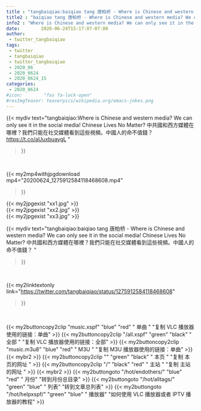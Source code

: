 ```yaml
---
title : "tangbaiqiao:baiqiao tang 唐柏桥 - Where is Chinese and western media? We can only see it in the social media! Chinese Lives No Matter?  中共國和西方媒體在哪裡？我們只能在社交媒體看到這些視頻。中國人的命不值錢？ "
title2 : "baiqiao tang 唐柏桥 - Where is Chinese and western media? We can only see it in the social media! Chinese Lives No Matter?  中共國和西方媒體在哪裡？我們只能在社交媒體看到這些視頻。中國人的命不值錢？ "
info2 : "Where is Chinese and western media? We can only see it in the social media! Chinese Lives No Matter?  中共國和西方媒體在哪裡？我們只能在社交媒體看到這些視頻。中國人的命不值錢？ https://t.co/aUuxbuaygL "
date:        2020-06-24T15:17:07-07:00
author:
 - twitter_tangbaiqiao
tags:
 - twitter
 - tangbaiqiao
 - twitter_tangbaiqiao
 - 2020_06
 - 2020_0624
 - 2020_0624_15
categories:
 - 2020_0624
#icon:        "fas fa-lock-open"
#resImgTeaser: teaserpics/wikipedia.org/emacs-jokes.png
---
```


{{< mydiv text="tangbaiqiao:Where is Chinese and western media? We can only see it in the social media! Chinese Lives No Matter?  中共國和西方媒體在哪裡？我們只能在社交媒體看到這些視頻。中國人的命不值錢？ https://t.co/aUuxbuaygL "
>}}
<br>


{{< my2mp4withjpgdownload mp4="20200624_1275912584118468608.mp4"
>}}

{{< my2jpgexist "xx1.jpg" >}}<br>
{{< my2jpgexist "xx2.jpg" >}}<br>
{{< my2jpgexist "xx3.jpg" >}}<br>



{{< mydiv text="tangbaiqiao:baiqiao tang 唐柏桥 - Where is Chinese and western media? We can only see it in the social media! Chinese Lives No Matter?  中共國和西方媒體在哪裡？我們只能在社交媒體看到這些視頻。中國人的命不值錢？ "
>}}
<br>

{{< my2linktextonly link="https://twitter.com/tangbaiqiao/status/1275912584118468608"
>}}


<br>

{{< my2buttoncopy2clip "music.xspf"        "blue"   "red"    " 单曲 "  "复制 VLC 播放器使用的链接：单曲" >}} {{< my2buttoncopy2clip "/all.xspf"         "green"  "black"  " 全部 "  "复制 VLC 播放器使用的链接：全部" >}} {{< my2buttoncopy2clip "music.m3u8"        "blue"   "red"    " M3U  "    "复制 M3U 播放器使用的链接：单曲" >}} {{< mybr2 >}} {{< my2buttoncopy2clip ""                  "green"  "black"  " 本页 "    "复制 本页的网址 " >}} {{< my2buttoncopy2clip "/"                 "black"  "red"    " 主站 "    "复制 主站的网址 " >}} {{< mybr2 >}} {{< my2buttongoto      "/hot/endothers/"   "blue"   "red"    " 月份"   "转到月份总目录" >}} {{< my2buttongoto      "/hot/alltags/"     "green"  "blue"   " 列表"   "转到文章总列表" >}} {{< my2buttongoto      "/hot/helpxspf/"    "green"  "blue"   " 播放器" "如何使用 VLC 播放器或者 IPTV 播放器的教程" >}} 
